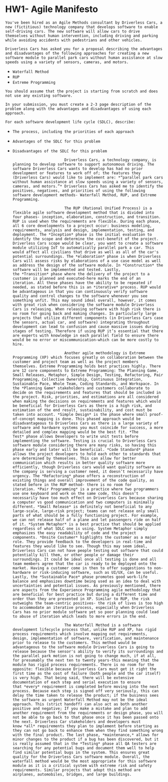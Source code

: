 # HW1- Agile Manifesto

`You've been hired as an Agile Methods consultant by Driverless Cars, a new (fictitious) technology company that develops software to enable self-driving cars. The new software will allow cars to drive themselves without human intervention, including driving and parking while avoiding accidents with pedestrians and other vehicles.`

`Driverless Cars has asked you for a proposal describing the advantages and disadvantages of the following approaches for creating a new software module to parallel park cars without human assistance at slow speeds using a variety of sensors, cameras, and motors.`

- `Waterfall Method`
- `RUP`
- `Extreme Programming`

`You should assume that the project is starting from scratch and does not use any existing software.`

`In your submission, you must create a 2-3 page description of the problem along with the advantages and disadvantages of using each approach.`

`For each software development life cycle (SDLC), describe:`

- `The process, including the priorities of each approach`
- `Advantages of the SDLC for this problem`
- `Disadvantages of the SDLC for this problem`

                             Driverless Cars, a technology company, is planning to develop software to support autonomous driving. The software Driverless Cars wants to develop has had no prior development or features to work off of; the features they (Driverless Cars) would like to implement are: *“parallel park cars without human assistance at slow speeds using a variety of sensors, cameras, and motors.”* Driverless Cars has asked me to identify the positives, negatives, and priorities of using the following software development methods- Waterfall Method, RUP, and Extreme Programming.

                             The RUP (Rational Unified Process) is a flexible agile software development method that is divided into four phases- inception, elaboration, construction, and transition. RUP is used when the requirements are flexible. During each phase, all 6 core developments to a project occur: business modeling, requirements, analysis and design, implementation, testing, and deployment. The *Inception* phase is the initial evaluation to identify the scope and determine the cost-benefit of the project. Driverless Cars scope would be clear, you want to create a software module utilizing IoT to automatically parallel park a car. This would affect all civilians that drive as well as all of the car's potential surroundings. The *elaboration* phase is when Driverless Cars will assess risks by elaborations of a use case model as well as address the design of the software module. In *Construction* the software will be implemented and tested. Lastly, the *Transition* phase where the delivery of the project to a customer is planned and executed-here marks the end of an iteration. All these phases have the ability to be repeated if needed, as stated before this is an *iterative* process. RUP would be advantageous in that you can continuously verify software quality and control changes to the software whenever you see something unfit. This may sound ideal overall, however, it comes with great risk when considering the software module Driverless Cars is releasing. When releasing software with high risk there is no room for going back and making changes. In particularly large projects that utilize different components (in Driverless Cars case the sensors, actual car, and software) integrating throughout development can lead to confusion and cause massive issues during stages of testing. Therefore if using RUP it’s essential that there are experts with knowledge in each parallel field to ensure there would be no error or miscommunication-which can be more costly to hire.

                             Another agile methodology is Extreme Programming (XP) which focuses greatly on collaboration between the customer and project team as well as the project members themselves. Extreme Programming holds best practices highly. There are 12 core components to Extreme Programming: The Planning Game, Small Releases, Metaphor, Simple Design, Testing, Refactoring, Pair Programming, Collective Ownership, Continuous Integration, Sustainable Pace, Whole Team, Coding Standards, and Workspace. In the *Planning Game* stakeholders and customers collaborate to decide on the requirements and features that should be included in the project. Risk, priorities, and estimations are all considered when making the decisions on requirements and features which would be beneficial for Driverless Cars as there is a high risk, and estimation of the end result, sustainability, and cost must be taken into account. *Simple Design* is the phase where small proof-of-concept mapping is done. This phased approach would be disadvantageous to Driverless Cars as there is a large variety of software and hardware systems you must coincide for success, a more detailed and complex mapping would be the best fit. *The Test* phase allows Developers to write unit tests before implementing the software. Testing is crucial to Driverless Cars software module considering there are many risks, so having this phase early and later will be beneficial. *Code Standard* phase allows the project developers to hold each other to standards that are determined by themselves. This can allow for better communication which results in better quality software more efficiently, though Driverless cars would want quality software as the company is serving a customer need, it doesn’t necessarily have urgency. The *Refactoring* phase offers a reconstruction of existing things and overall improvement of the code quality, as stated before in the RUP method- there is no room for iteration. *Pair Programming* is a practice where two programmers use one keyboard and work on the same code, this doesn’t necessarily have too much effect on Driverless Cars because sharing a computer vs good communication and two computers is minimally different. *Small Release* is definitely not beneficial to any large-scale, large-risk project; teams can not release only small parts of what should be a fully functioning project. For example, we can not release half of a plane and let passengers ride on half of it. *System Metaphor* is a best practice that should be applied regardless of what SDLC one is using. System Metaphor simply emphasizes the easy readability of code and the project components. *Onsite Costumer* highlights the customer as a major role. They provide feedback to the developers in real-time and features they would like to see. Though this may seem ideal, Driverless Cars can not have people testing out software that could potentially kill them, or other people or damage their surroundings. It could be ideal once all testing is done and all team members agree that the car is ready to be deployed onto the market. Having a customer come in then to offer suggestions to non-hardware or risk-inducing software, such as UI/UX, can be useful. Lastly, the *Sustainable Pace* phase promotes good work-life balance and emphasizes downtime being used as an idea to deal with uncertainties and potential issues. As previously mentioned, there are aspects from the Experience Programming agile methodology that are beneficial for best practice but during a different time and order than they are presented in XP. Similar to RUP, the risk outweighs the team-centric positives- the risk of lives is too high to accommodate an iterative process, especially when Driverless Cars has no prior module software yet so poor planning could lead to abuse of iteration which leads to more errors in the end.

                             The Waterfall Method is a software development lifecycle process that, unlike RUP and XP, has rigid process requirements which involve mapping out requirements, design, implementation of software, verification, and maintenance prior to release to the customers. This method would be advantageous to the software module Driverless Cars is going to release because the sensor's ability to verify its surroundings and the parallel park motion is not going to change much, if at all, for presumably the next ten to twenty years-this meaning that the module has rigid process requirements. There is no room for the opposite: flexible because Driverless Cars must get it right the first time as the cost of failure (both people and the car itself) is very high. That being said, there will be extensive documentation of each step and serial execution to ensure that *every* requirement is completed before moving into the next process. Because each step is signed off very seriously, this can delay the time taken to release the product; if the business sees the software as urgent Waterfall Method may not be the ideal approach. This (strict handoff) can also act as both another positive and negative; If you make a mistake and plan to add another requirement from the requirements or design phase, you will not be able to go back to that phase once it has been passed onto the next. Driverless Car stakeholders and developers must know *all* requirements they plan to implement before starting as they can not go back to enhance them when they find something wrong with the final product. The last phase, *maintenance,* allows for minor changes to the product if a bug has been discovered, but it is really assumed that in the *Testing* phase all QA testers are searching for any potential bugs and document them well to help find similar potential bugs in the system. This ensures great quality for the Driverless Cars software module. Overall, the waterfall method would be the most appropriate for this software module as it is a critical system with extreme risk and safety requirements. Similar projects that adopt this method are airplanes, automobiles, bridges, and large buildings.